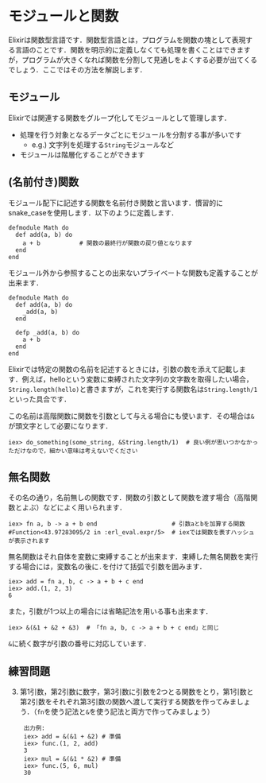 # モジュールと関数

Elixirは関数型言語です．関数型言語とは，プログラムを関数の塊として表現する言語のことです．関数を明示的に定義しなくても処理を書くことはできますが，プログラムが大きくなれば関数を分割して見通しをよくする必要が出てくるでしょう．ここではその方法を解説します．

## モジュール

Elixirでは関連する関数をグループ化してモジュールとして管理します．

- 処理を行う対象となるデータごとにモジュールを分割する事が多いです
  - e.g.) 文字列を処理する`String`モジュールなど
- モジュールは階層化することができます

## (名前付き)関数

モジュール配下に記述する関数を名前付き関数と言います．慣習的にsnake_caseを使用します．以下のように定義します．

```
defmodule Math do
  def add(a, b) do
    a + b           # 関数の最終行が関数の戻り値となります
  end
end
```

モジュール外から参照することの出来ないプライベートな関数も定義することが出来ます．

```
defmodule Math do
  def add(a, b) do
    _add(a, b)
  end

  defp _add(a, b) do
    a + b
  end
end
```

Elixirでは特定の関数の名前を記述するときには，引数の数を添えて記載します．例えば，helloという変数に束縛された文字列の文字数を取得したい場合，`String.length(hello)`と書きますが，これを実行する関数名は`String.length/1`といった具合です．

この名前は高階関数に関数を引数として与える場合にも使います．その場合は`&`が頭文字として必要になります．

```
iex> do_something(some_string, &String.length/1)  # 良い例が思いつかなかっただけなので，細かい意味は考えないでください
```

## 無名関数

その名の通り，名前無しの関数です．関数の引数として関数を渡す場合（高階関数とよぶ）などによく用いられます．

```
iex> fn a, b -> a + b end                     # 引数aとbを加算する関数
#Function<43.97283095/2 in :erl_eval.expr/5>  # iexでは関数を表すハッシュが表示されます
```

無名関数はそれ自体を変数に束縛することが出来ます．束縛した無名関数を実行する場合には，変数名の後に`.`を付けて括弧で引数を囲みます．

```
iex> add = fn a, b, c -> a + b + c end
iex> add.(1, 2, 3)
6
```

また，引数が1つ以上の場合には省略記法を用いる事も出来ます．

```
iex> &(&1 + &2 + &3)  # 「fn a, b, c -> a + b + c end」と同じ
```

`&`に続く数字が引数の番号に対応しています．

## 練習問題

3. 第1引数，第2引数に数字，第3引数に引数を2つとる関数をとり，第1引数と第2引数をそれぞれ第3引数の関数へ渡して実行する関数を作ってみましょう．（`fn`を使う記法と`&`を使う記法と両方で作ってみましょう）

        出力例:
        iex> add = &(&1 + &2) # 準備
        iex> func.(1, 2, add)
        3
        iex> mul = &(&1 * &2) # 準備
        iex> func.(5, 6, mul)
        30
